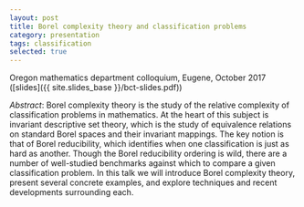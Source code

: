 ```yaml
---
layout: post
title: Borel complexity theory and classification problems
category: presentation
tags: classification
selected: true
---
```


Oregon mathematics department colloquium, Eugene, October 2017 ([slides]({{ site.slides_base }}/bct-slides.pdf))<!--more-->

*Abstract*: Borel complexity theory is the study of the relative complexity of classification problems in mathematics. At the heart of this subject is invariant descriptive set theory, which is the study of equivalence relations on standard Borel spaces and their invariant mappings. The key notion is that of Borel reducibility, which identifies when one classification is just as hard as another. Though the Borel reducibility ordering is wild, there are a number of well-studied benchmarks against which to compare a given classification problem. In this talk we will introduce Borel complexity theory, present several concrete examples, and explore techniques and recent developments surrounding each.
